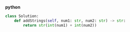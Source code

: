 **python**

```python
class Solution:
    def addStrings(self, num1: str, num2: str) -> str:
        return str(int(num1) + int(num2))
```